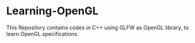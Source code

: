 # Learning-OpenGL
This Repository contains codes in C++ using GLFW as OpenGL library, to learn OpenGL specifications.
